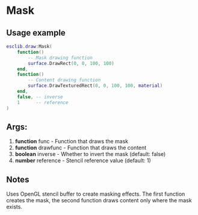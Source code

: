 # Mask

## Usage example
```lua
esclib.draw:Mask(
    function() 
        -- Mask drawing function
        surface.DrawRect(0, 0, 100, 100)
    end,
    function()
        -- Content drawing function
        surface.DrawTexturedRect(0, 0, 100, 100, material)
    end,
    false, -- inverse
    1      -- reference
)
```

## Args:
1. **function** func - Function that draws the mask
2. **function** drawfunc - Function that draws the content
3. **boolean** inverse - Whether to invert the mask (default: false)
4. **number** reference - Stencil reference value (default: 1)

## Notes
Uses OpenGL stencil buffer to create masking effects. The first function creates the mask, the second function draws content only where the mask exists.

